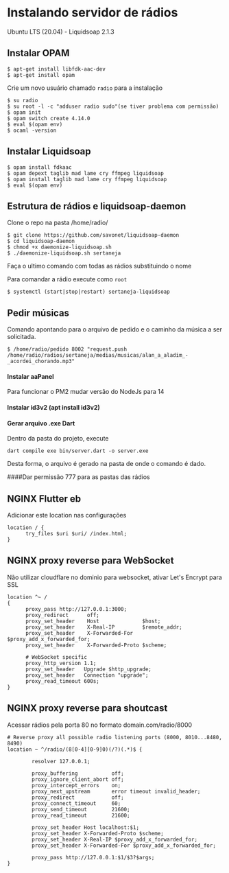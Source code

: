 # Instalando servidor de rádios

Ubuntu LTS (20.04) - Liquidsoap 2.1.3

## Instalar  OPAM

```$ apt-get install libfdk-aac-dev```  
```$ apt-get install opam```  

Crie um novo usuário chamado `radio` para a instalação 

```$ su radio```  
```$ su root -l -c "adduser radio sudo"(se tiver problema com permissão)```  
```$ opam init```  
```$ opam switch create 4.14.0```  
```$ eval $(opam env)```  
```$ ocaml -version```  


## Instalar Liquidsoap

```$ opam install fdkaac```  
```$ opam depext taglib mad lame cry ffmpeg liquidsoap```  
```$ opam install taglib mad lame cry ffmpeg liquidsoap```  
```$ eval $(opam env)```  


## Estrutura de rádios e liquidsoap-daemon
Clone o repo na pasta /home/radio/

```$ git clone https://github.com/savonet/liquidsoap-daemon```  
```$ cd liquidsoap-daemon```  
```$ chmod +x daemonize-liquidsoap.sh```  
```$ ./daemonize-liquidsoap.sh sertaneja```  

Faça o ultimo comando com todas as rádios substituindo o nome

Para comandar a rádio execute como `root`

```$ systemctl (start|stop|restart) sertaneja-liquidsoap```  


## Pedir músicas

Comando apontando para o arquivo de pedido e o caminho da música a ser solicitada.

```$ /home/radio/pedido 8002 "request.push /home/radio/radios/sertaneja/medias/musicas/alan_a_aladim_-_acordei_chorando.mp3"```  

#### Instalar aaPanel
Para funcionar o PM2 mudar versão do NodeJs para 14

#### Instalar id3v2 (apt install id3v2)

#### Gerar arquivo .exe Dart

Dentro da pasta do projeto, execute

```dart compile exe bin/server.dart -o server.exe```  

Desta forma, o arquivo é gerado na pasta de onde o comando é dado.

####Dar permissão 777 para as pastas das rádios 

## NGINX Flutter eb

Adicionar este location nas configurações

```
location / {
      try_files $uri $uri/ /index.html;
}
```
## NGINX proxy reverse para WebSocket

Não utilizar cloudflare no dominio para websocket, ativar Let's Encrypt para SSL

```
location ^~ /
{
      proxy_pass http://127.0.0.1:3000;
      proxy_redirect      off;
      proxy_set_header    Host              $host;
      proxy_set_header    X-Real-IP         $remote_addr;
      proxy_set_header    X-Forwarded-For   $proxy_add_x_forwarded_for;
      proxy_set_header    X-Forwarded-Proto $scheme;

      # WebSocket specific
      proxy_http_version 1.1;
      proxy_set_header   Upgrade $http_upgrade;
      proxy_set_header   Connection "upgrade";
      proxy_read_timeout 600s;
} 
```

## NGINX proxy reverse para shoutcast

Acessar rádios pela porta 80 no formato domain.com/radio/8000

```
# Reverse proxy all possible radio listening ports (8000, 8010...8480, 8490)
location ~ ^/radio/(8[0-4][0-9]0)(/?)(.*)$ {

        resolver 127.0.0.1;

        proxy_buffering           off;
        proxy_ignore_client_abort off;
        proxy_intercept_errors    on;
        proxy_next_upstream       error timeout invalid_header;
        proxy_redirect            off;
        proxy_connect_timeout     60;
        proxy_send_timeout        21600;
        proxy_read_timeout        21600;

        proxy_set_header Host localhost:$1;        
        proxy_set_header X-Forwarded-Proto $scheme;
        proxy_set_header X-Real-IP $proxy_add_x_forwarded_for;
        proxy_set_header X-Forwarded-For $proxy_add_x_forwarded_for;

        proxy_pass http://127.0.0.1:$1/$3?$args;       
}
```
